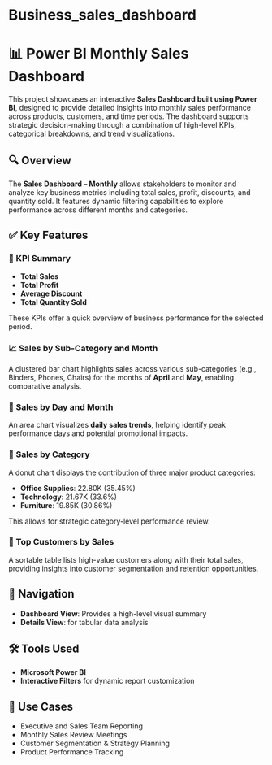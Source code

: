 # Business_sales_dashboard

# 📊 Power BI Monthly Sales Dashboard

This project showcases an interactive **Sales Dashboard built using Power BI**, designed to provide detailed insights into monthly sales performance across products, customers, and time periods. The dashboard supports strategic decision-making through a combination of high-level KPIs, categorical breakdowns, and trend visualizations.

## 🔍 Overview

The **Sales Dashboard – Monthly** allows stakeholders to monitor and analyze key business metrics including total sales, profit, discounts, and quantity sold. It features dynamic filtering capabilities to explore performance across different months and categories.

## ✅ Key Features

### 🎯 KPI Summary

* **Total Sales**
* **Total Profit**
* **Average Discount**
* **Total Quantity Sold**

These KPIs offer a quick overview of business performance for the selected period.

### 📈 Sales by Sub-Category and Month

A clustered bar chart highlights sales across various sub-categories (e.g., Binders, Phones, Chairs) for the months of **April** and **May**, enabling comparative analysis.

### 🧾 Sales by Day and Month

An area chart visualizes **daily sales trends**, helping identify peak performance days and potential promotional impacts.

### 🧩 Sales by Category

A donut chart displays the contribution of three major product categories:

* **Office Supplies**: 22.80K (35.45%)
* **Technology**: 21.67K (33.6%)
* **Furniture**: 19.85K (30.86%)

This allows for strategic category-level performance review.

### 👥 Top Customers by Sales

A sortable table lists high-value customers along with their total sales, providing insights into customer segmentation and retention opportunities.


## 🧭 Navigation

* **Dashboard View**: Provides a high-level visual summary
* **Details View**: for tabular data analysis

## 🛠 Tools Used

* **Microsoft Power BI**
* **Interactive Filters** for dynamic report customization

## 📌 Use Cases

* Executive and Sales Team Reporting
* Monthly Sales Review Meetings
* Customer Segmentation & Strategy Planning
* Product Performance Tracking
